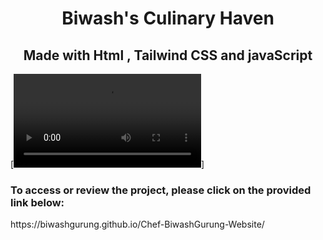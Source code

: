 <h1 align="center"> Biwash's Culinary Haven </h1>
<h2 align="center">Made with Html , Tailwind CSS and javaScript</h2>

[![Video](https://github.com/BiwashGurung/Chef-BiwashGurung-Website/blob/master/Video/vid.mp4)]


<h3>To access or review the project, please click on the provided link below:</h3>
https://biwashgurung.github.io/Chef-BiwashGurung-Website/
